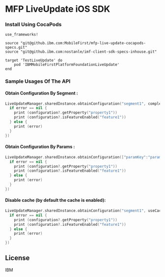 # MFP LiveUpdate iOS SDK

### Install Using CocaPods
```cocapods
use_frameworks!

source "git@github.ibm.com:MobileFirst/mfp-live-update-cocapods-specs.git"
source "git@github.ibm.com:nostanle/imf-client-sdk-specs-inhouse.git"

target 'TestLiveUpdate' do
    pod 'IBMMobileFirstPlatformFoundationLiveUpdate'
end
```

### Sample Usages Of The API

#### Obtain Configuration By Segment :

```Swift
LiveUpdateManager.sharedInstance.obtainConfiguration("segment1", completionHandler: { (configuration, error) in
  if error == nil {
    print (configuration?.getProperty("property1"))
    print (configuration?.isFeatureEnabled("feature1"))
  } else {
    print (error)
  }
})
```

#### Obtain Configuration By Params :

```Swift
LiveUpdateManager.sharedInstance.obtainConfiguration(["paramKey":"paramValue"], completionHandler: { (configuration, error) in
  if error == nil {
    print (configuration?.getProperty("property1"))
    print (configuration?.isFeatureEnabled("feature1"))
  } else {
    print (error)
  }
})
```


#### Disable cache (by default the cache is enabled):

```Swift
LiveUpdateManager.sharedInstance.obtainConfiguration("segment1", useCache: false, completionHandler: { (configuration, error) in
  if error == nil {
    print (configuration?.getProperty("property1"))
    print (configuration?.isFeatureEnabled("feature1"))
  } else {
    print (error)
  }
})
```

## License
IBM

